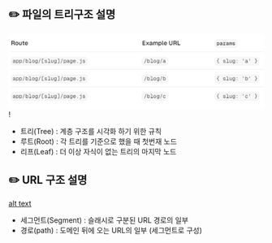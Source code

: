 ## ✏️ 파일의 트리구조 설명

![alt text](image-2.png)!

- 트리(Tree) : 계층 구조를 시각화 하기 위한 규칙
- 루트(Root) : 각 트리를 기준으로 했을 때 첫번재 노드
- 리프(Leaf) : 더 이상 자식이 없는 트리의 마지막 노드

## ✏️ URL 구조 설명

[alt text](image-3.png)

- 세그먼트(Segment) : 슬래시로 구분된 URL 경로의 일부
- 경로(path) : 도메인 뒤에 오는 URL의 일부 (세그먼트로 구성)
